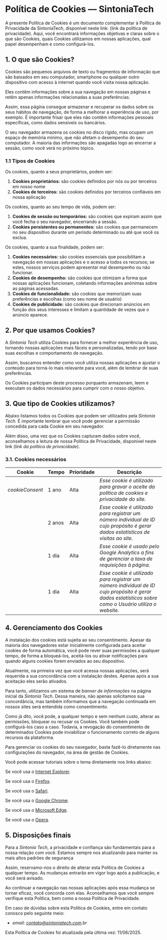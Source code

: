 # Política de Cookies — SintoniaTech

A presente Política de Cookies é um documento complementar à Política de Privacidade da SintoniaTech, disponível neste link: (link da política de privacidade). Aqui, você encontrará informações objetivas e claras sobre o que são Cookies, quais Cookies utilizamos em nossas aplicações, qual papel desempenham e como configurá-los.

## 1. O que são Cookies?

Cookies são pequenos arquivos de texto ou fragmentos de informação que são baixados em seu computador, smartphone ou qualquer outro dispositivo com acesso à internet quando você visita nossa aplicação.

Eles contêm informações sobre a sua navegação em nossas páginas e retêm apenas informações relacionadas a suas preferências. 

Assim, essa página consegue armazenar e recuperar os dados sobre os seus hábitos de navegação, de forma a melhorar a experiência de uso, por exemplo. É importante frisar que eles não contêm informações pessoais específicas, como dados sensíveis ou bancários.

O seu navegador armazena os cookies no disco rígido, mas ocupam um espaço de memória mínimo, que não afetam o desempenho do seu computador. A maioria das informações são apagadas logo ao encerrar a sessão, como você verá no próximo tópico.

###  1.1 Tipos de Cookies
Os cookies, quanto a seus proprietários, podem ser:

1.  **Cookies proprietários:** são cookies definidos por nós ou por terceiros em nosso nome
2.  **Cookies de terceiros:** são cookies definidos por terceiros confiáveis em nossa aplicação

Os cookies, quanto ao seu tempo de vida, podem ser:

1.  **Cookies de sessão ou temporários:** são cookies que expiram assim que você fecha o seu navegador, encerrando a sessão.
2.  **Cookies persistentes ou permanentes:** são cookies que permanecem no seu dispositivo durante um período determinado ou até que você os exclua.

Os cookies, quanto a sua finalidade, podem ser:

1.  **Cookies necessários:** são cookies essenciais que possibilitam a navegação em nossas aplicações e o acesso a todos os recursos; se estes, nossos serviços podem apresentar mal desempenho ou não funcionar.
2.  **Cookies de desempenho:** são cookies que otimizam a forma que nossas aplicações funcionam, coletando informações anônimas sobre as páginas acessadas.
3.  **Cookies de funcionalidade:** são cookies que memorizam suas preferências e escolhas (como seu nome de usuário)
4.  **Cookies de publicidade:** são cookies que direcionam anúncios em função dos seus interesses e limitam a quantidade de vezes que o anúncio aparece.

##  2. Por que usamos Cookies?

A _Sintonia Tech_ utiliza Cookies para fornecer a melhor experiência de uso, tornando nossas aplicações mais fáceis e personalizadas, tendo por base suas escolhas e comportamento de navegação.

Assim, buscamos entender como você utiliza nossas aplicações e ajustar o conteúdo para torná-lo mais relevante para você, além de lembrar de suas preferências.

Os Cookies participam deste processo porquanto armazenam, leem e executam os dados necessários para cumprir com o nosso objetivo.

## 3. Que tipo de Cookies utilizamos?

Abaixo listamos todos os Cookies que podem ser utilizados pela  _Sintonia Tech._ É importante lembrar que você pode gerenciar a permissão concedida para cada Cookie em seu navegador.

Além disso, uma vez que os Cookies capturam dados sobre você, aconselhamos a leitura de nossa Política de Privacidade, disponível neste link (_link da política de privacidade_).

### 3.1. Cookies necessários
| Cookie | Tempo | Prioridade | Descrição
|--|--|--|--|
|  _cookieConsent_| 1 ano | Alta | _Esse cookie é utilizado para gravar o aceite da politica de cookies e privacidade do site._ |
||2 anos|Alta|_Esse cookie é utilizado para registrar um número individual de ID cujo propósito é gerar dados estatísticos de visitas ao site._
||1 dia|Alta|_Esse cookie é usado pelo Google Analytics a fins de gerenciar a taxa de requisições à página._
||1 dia|Alta|_Esse cookie é utilizado para registrar um número individual de ID cujo propósito é gerar dados estatísticos sobre como o Usuário utiliza o website._


## 4. Gerenciamento dos Cookies

A instalação dos cookies está sujeita ao seu consentimento. Apesar da maioria dos navegadores estar inicialmente configurada para aceitar cookies de forma automática, você pode rever suas permissões a qualquer tempo, de forma a bloqueá-los, aceitá-los ou ativar notificações para quando alguns cookies forem enviados ao seu dispositivo.

Atualmente, na primeira vez que você acessa nossas aplicações, será requerida a sua concordância com a instalação destes. Apenas após a sua aceitação eles serão ativados.

Para tanto, utilizamos um sistema de  _banner de informações_ na página inicial da  _Sintonia Tech_. Dessa maneira, não apenas solicitamos sua concordância, mas também informamos que a navegação continuada em nossos sites será entendida como consentimento.

Como já dito, você pode, a qualquer tempo e sem nenhum custo, alterar as permissões, bloquear ou recusar os Cookies. Você também pode configurá-los caso a caso. Todavia, a revogação do consentimento de determinados Cookies pode inviabilizar o funcionamento correto de alguns recursos da plataforma.

Para gerenciar os cookies do seu navegador, basta fazê-lo diretamente nas configurações do navegador, na área de gestão de Cookies.

Você pode acessar tutoriais sobre o tema diretamente nos links abaixo:

Se você usa o  [Internet Explorer](https://support.microsoft.com/pt-br/help/17442/windows-internet-explorer-delete-manage-cookies).

Se você usa o  [Firefox](https://support.mozilla.org/pt-BR/kb/gerencie-configuracoes-de-armazenamento-local-de-s).

Se você usa o  [Safari](https://support.apple.com/pt-br/guide/safari/sfri11471/mac).

Se você usa o  [Google Chrome](https://support.google.com/chrome/answer/95647?co=GENIE.Platform%3DDesktop&oco=1&hl=pt-BR).

Se você usa o  [Microsoft Edge](https://support.microsoft.com/pt-br/help/4027947/microsoft-edge-delete-cookies).

Se você usa o  [Opera](https://help.opera.com/en/latest/web-preferences/#cookies).

## 5. Disposições finais

Para a  _Sintonia Tech_, a privacidade e confiança são fundamentais para a nossa relação com você. Estamos sempre nos atualizando para manter os mais altos padrões de segurança

Assim, reservamo-nos o direito de alterar esta Política de Cookies a qualquer tempo. As mudanças entrarão em vigor logo após a publicação, e você será avisado.

Ao continuar a navegação nas nossas aplicações após essa mudança se tornar eficaz, você concorda com elas. Aconselhamos que você sempre verifique esta Política, bem como a nossa Política de Privacidade.

Em caso de dúvidas sobre esta Política de Cookies, entre em contato conosco pelo seguinte meio:

-   _email: contato@sintoniatech.com.br_

Esta Política de Cookies foi atualizada pela última vez: 11/06/2025.